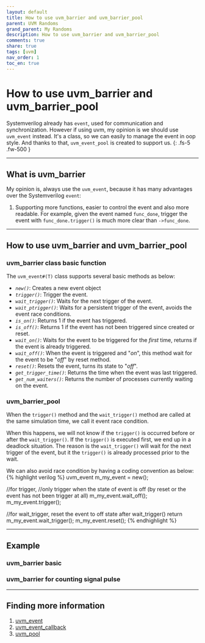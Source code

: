 ```yaml
---
layout: default
title: How to use uvm_barrier and uvm_barrier_pool
parent: UVM Randoms
grand_parent: My Randoms
description: How to use uvm_barrier and uvm_barrier_pool
comments: true
share: true
tags: [uvm]
nav_order: 1
toc_en: true
---
```


# How to use uvm_barrier and uvm_barrier_pool
Systemverilog already has `event`, used for communication and synchronization. However if using uvm, my opinion is we should use `uvm_event` instead.
It's a class, so we can easily to manage the event in oop style. And thanks to that, `uvm_event_pool` is created to support us.
{: .fs-5 .fw-500 }

---
## What is uvm_barrier
My opinion is, always use the `uvm_event`, because it has many advantages over the Systemverilog `event`:
1. Supporting more functions, easier to control the event and also more readable.
For example, given the event named `func_done`, trigger the event with `func_done.trigger()` is much more clear than `->func_done`.

---
## How to use uvm_barrier and uvm_barrier_pool

### uvm_barrier class basic function
The `uvm_event#(T)` class supports several basic methods as below:
* *`new()`*: Creates a new event object
* *`trigger()`*: Trigger the event.
* *`wait_trigger()`*: Waits for the next trigger of the event.
* *`wait_ptrigger()`*: Waits for a persistent trigger of the event, avoids the event race conditions.
* *`is_on()`*: Returns 1 if the event has triggered.
* *`is_off()`*: Returns 1 if the event has not been triggered since created or reset.
* *`wait_on()`*: Waits for the event to be triggered for the *first* time, returns if the event is already triggered.
* *`wait_off()`*: When the event is triggered and "*on*", this method wait for the event to be "*off*" by reset method.
* *`reset()`*: Resets the event, turns its state to "*off*".
* *`get_trigger_time()`*: Returns the time when the event was last triggered.
* *`get_num_waiters()`*: Returns the number of processes currently waiting on the event.

### uvm_barrier_pool
When the `trigger()` method and the `wait_trigger()` method are called at the same simulation time, we call it event race condition.

When this happens, we will not know if the `trigger()` is occurred before or after the `wait_trigger()`.
If the `trigger()` is executed first, we end up in a deadlock situation.
The reason is the `wait_trigger()` will wait for the next trigger of the event, but it the `trigger()` is already processed prior to the wait.


We can also avoid race condition by having a coding convention as below:
{% highlight verilog %}
uvm_event m_my_event = new();

//for trigger,
//only trigger when the state of event is off (by reset or the event has not been trigger at all)
m_my_event.wait_off();
m_my_event.trigger();

//for wait_trigger, reset the event to off state after wait_trigger() return
m_my_event.wait_trigger();
m_my_event.reset();
{% endhighlight %}

---
## Example

### uvm_barrier basic
### uvm_barrier for counting signal pulse

---
## Finding more information
1. [ uvm_event ](https://verificationacademy.com/verification-methodology-reference/uvm/docs_1.2/html/files/base/uvm_event-svh.html)
1. [ uvm_event_callback ](https://verificationacademy.com/verification-methodology-reference/uvm/docs_1.2/html/files/base/uvm_event_callback-svh.html)
1. [ uvm_pool ](https://verificationacademy.com/verification-methodology-reference/uvm/docs_1.2/html/files/base/uvm_pool-svh.html)


